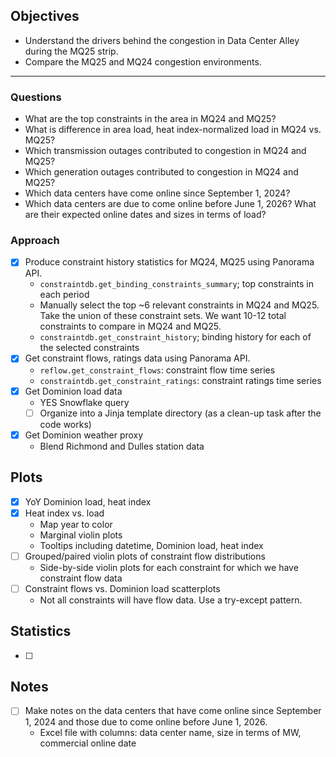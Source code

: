 ## Objectives
- Understand the drivers behind the congestion in Data Center Alley during the MQ25 strip.
- Compare the MQ25 and MQ24 congestion environments.

---
### Questions
- What are the top constraints in the area in MQ24 and MQ25?
- What is difference in area load, heat index-normalized load in MQ24 vs. MQ25?
- Which transmission outages contributed to congestion in MQ24 and MQ25?
- Which generation outages contributed to congestion in MQ24 and MQ25?
- Which data centers have come online since September 1, 2024?
- Which data centers are due to come online before June 1, 2026? What are their expected online dates and sizes in terms of load?
### Approach
- [x] Produce constraint history statistics for MQ24, MQ25 using Panorama API.
    - `constraintdb.get_binding_constraints_summary`; top constraints in each period
	- Manually select the top ~6 relevant constraints in MQ24 and MQ25. Take the union of these constraint sets. We want 10-12 total constraints to compare in MQ24 and MQ25.
	- `constraintdb.get_constraint_history`; binding history for each of the selected constraints
- [x] Get constraint flows, ratings data using Panorama API.
    - `reflow.get_constraint_flows`: constraint flow time series
	- `constraintdb.get_constraint_ratings`: constraint ratings time series
- [x] Get Dominion load data
    - YES Snowflake query
    - [ ] Organize into a Jinja template directory (as a clean-up task after the code works)
- [x] Get Dominion weather proxy
	- Blend Richmond and Dulles station data
## Plots
- [x] YoY Dominion load, heat index
- [x] Heat index vs. load
    - Map year to color
	- Marginal violin plots
	- Tooltips including datetime, Dominion load, heat index
- [ ] Grouped/paired violin plots of constraint flow distributions
    - Side-by-side violin plots for each constraint for which we have constraint flow data
- [ ] Constraint flows vs. Dominion load scatterplots
    - Not all constraints will have flow data. Use a try-except pattern.
## Statistics
- [ ] 
## Notes
- [ ] Make notes on the data centers that have come online since September 1, 2024 and those due to come online before June 1, 2026.
	- Excel file with columns: data center name, size in terms of MW, commercial online date